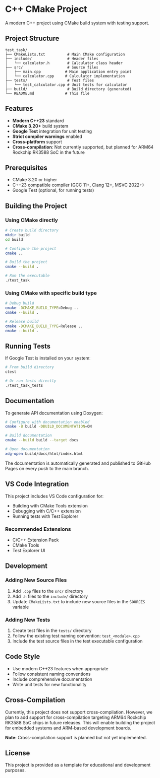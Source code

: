 # C++ CMake Project

A modern C++ project using CMake build system with testing support.

## Project Structure

```text
test_task/
├── CMakeLists.txt          # Main CMake configuration
├── include/                # Header files
│   └── calculator.h        # Calculator class header
├── src/                    # Source files
│   ├── main.cpp           # Main application entry point
│   └── calculator.cpp     # Calculator implementation
├── tests/                  # Test files
│   └── test_calculator.cpp # Unit tests for calculator
├── build/                  # Build directory (generated)
└── README.md              # This file
```

## Features

- **Modern C++23** standard
- **CMake 3.20+** build system
- **Google Test** integration for unit testing
- **Strict compiler warnings** enabled
- **Cross-platform** support
- **Cross-compilation**: Not currently supported, but planned for ARM64 Rockchip RK3588 SoC in the future

## Prerequisites

- CMake 3.20 or higher
- C++23 compatible compiler (GCC 11+, Clang 12+, MSVC 2022+)
- Google Test (optional, for running tests)

## Building the Project

### Using CMake directly

```bash
# Create build directory
mkdir build
cd build

# Configure the project
cmake ..

# Build the project
cmake --build .

# Run the executable
./test_task
```

### Using CMake with specific build type

```bash
# Debug build
cmake -DCMAKE_BUILD_TYPE=Debug ..
cmake --build .

# Release build
cmake -DCMAKE_BUILD_TYPE=Release ..
cmake --build .
```

## Running Tests

If Google Test is installed on your system:

```bash
# From build directory
ctest

# Or run tests directly
./test_task_tests
```

## Documentation

To generate API documentation using Doxygen:

```bash
# Configure with documentation enabled
cmake -B build -DBUILD_DOCUMENTATION=ON

# Build documentation
cmake --build build --target docs

# Open documentation
xdg-open build/docs/html/index.html
```

The documentation is automatically generated and published to GitHub Pages on every push to the main branch.

## VS Code Integration

This project includes VS Code configuration for:

- Building with CMake Tools extension
- Debugging with C/C++ extension
- Running tests with Test Explorer

### Recommended Extensions

- C/C++ Extension Pack
- CMake Tools
- Test Explorer UI

## Development

### Adding New Source Files

1. Add `.cpp` files to the `src/` directory
2. Add `.h` files to the `include/` directory
3. Update `CMakeLists.txt` to include new source files in the `SOURCES` variable

### Adding New Tests

1. Create test files in the `tests/` directory
2. Follow the existing test naming convention: `test_<module>.cpp`
3. Include the test source files in the test executable configuration

## Code Style

- Use modern C++23 features when appropriate
- Follow consistent naming conventions
- Include comprehensive documentation
- Write unit tests for new functionality

## Cross-Compilation

Currently, this project does not support cross-compilation. However, we plan to add support for cross-compilation targeting ARM64 Rockchip RK3588 SoC chips in future releases. This will enable building the project for embedded systems and ARM-based development boards.

**Note**: Cross-compilation support is planned but not yet implemented.

## License

This project is provided as a template for educational and development purposes.
